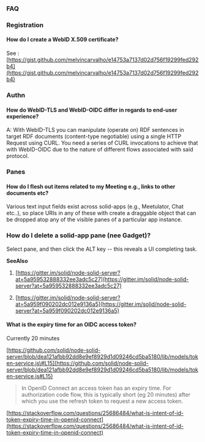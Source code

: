 ### FAQ

### Registration

#### How do I create a WebID X.509 certificate?

See : [https://gist.github.com/melvincarvalho/e14753a7137d02d756f19299fed292b4](https://gist.github.com/melvincarvalho/e14753a7137d02d756f19299fed292b4)

### Authn

#### How do WebID-TLS and WebID-OIDC differ in regards to end-user experience?

A: With WebID-TLS you can manipulate \(operate on\) RDF sentences in target RDF documents \(content-type negotiable\) using a single HTTP Request using CURL. You need a series of CURL invocations to achieve that with WebID-OIDC due to the nature of different flows associated with said protocol.

### Panes

#### How do I flesh out items related to my Meeting e.g., links to other documents etc?

Various text input fields exist across solid-apps \(e.g., Meetulator, Chat etc..\), so place URIs in any of these with create a draggable object that can be dropped atop any of the visible panes of a particular app instance.

### How do I delete a solid-app pane \(nee Gadget\)?

Select pane, and then click the ALT key -- this reveals a UI completing task.

**SeeAlso**

1. [https://gitter.im/solid/node-solid-server?at=5a959532888332ee3adc5c27](https://gitter.im/solid/node-solid-server?at=5a959532888332ee3adc5c27)

2. [https://gitter.im/solid/node-solid-server?at=5a959f090202dc012e9136a5](https://gitter.im/solid/node-solid-server?at=5a959f090202dc012e9136a5)

#### What is the expiry time for an OIDC access token?

Currently 20 minutes

[https://github.com/solid/node-solid-server/blob/dea121afbb92dd8e9ef8929d1d09246cd5ba5180/lib/models/token-service.js\#L15](https://github.com/solid/node-solid-server/blob/dea121afbb92dd8e9ef8929d1d09246cd5ba5180/lib/models/token-service.js#L15)

> In OpenID Connect an access token has an expiry time. For authorization code flow, this is typically short \(eg 20 minutes\) after which you use the refresh token to request a new access token.

[https://stackoverflow.com/questions/25686484/what-is-intent-of-id-token-expiry-time-in-openid-connect](https://stackoverflow.com/questions/25686484/what-is-intent-of-id-token-expiry-time-in-openid-connect)

